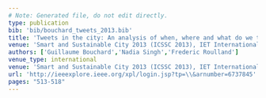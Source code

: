 ```yaml
---
# Note: Generated file, do not edit directly.
type: publication
bib: 'bib/bouchard_tweets_2013.bib'
title: 'Tweets in the city: An analysis of when, where and what do we tweet in paris'
venue: 'Smart and Sustainable City 2013 (ICSSC 2013), IET International Conference on ,pp. 513--518'
authors: ['Guillaume Bouchard','Nadia Singh','Frederic Roulland']
venue_type: international
venue: 'Smart and Sustainable City 2013 (ICSSC 2013), IET International Conference on'
url: 'http://ieeexplore.ieee.org/xpl/login.jsp?tp=\\&arnumber=6737845'
pages: "513-518"
---
```

